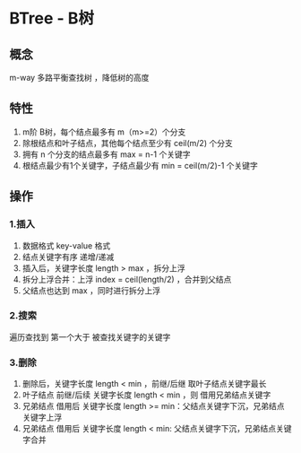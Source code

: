 # BTree - B树
## 概念
m-way 多路平衡查找树 ，降低树的高度 
## 特性
1. m阶 B树，每个结点最多有 m（m>=2）个分支 
2. 除根结点和叶子结点，其他每个结点至少有 ceil(m/2) 个分支
3. 拥有 n 个分支的结点最多有 max = n-1 个关键字
4. 根结点最少有1个关键字，子结点最少有 min = ceil(m/2)-1 个关键字
## 操作
### 1.插入
1. 数据格式 key-value 格式
2. 结点关键字有序 递增/递减 
3. 插入后，关键字长度 length > max ，拆分上浮
4. 拆分上浮合并：上浮 index = ceil(length/2) ，合并到父结点
5. 父结点也达到 max ，同时进行拆分上浮
### 2.搜索
遍历查找到 第一个大于 被查找关键字的关键字
### 3.删除
1. 删除后，关键字长度 length < min ，前继/后继 取叶子结点关键字最长
2. 叶子结点 前继/后续 关键字长度 length < min ，则 借用兄弟结点关键字
3. 兄弟结点 借用后 关键字长度 length >= min：父结点关键字下沉，兄弟结点关键字上浮
4. 兄弟结点 借用后 关键字长度 length < min: 父结点关键字下沉，兄弟结点关键字合并


